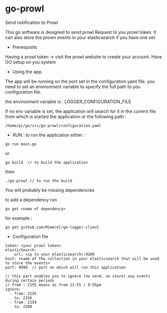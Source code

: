 # go-prowl
Send notification to Prowl

This go software is designed to send prowl Request to you prowl token.
It can also store the prown events in your elasticsearch if you have one set.

* Prerequisits

Having a prowl token -> visit the prowl website to create your account.
Have GO setup on you system


* Using the app.

The app will be running on the port set in the configuration.yaml file.
you need to set an environment variable to specify the full path to you configuration file.

the environment variable is : LOGGER_CONFIGURATION_FILE

If no env variable is set, the application will search for it in the current file from 
which is started the application or the following path : 
```
/home/pi/go/src/go-prowl/configuration.yaml
```

* RUN : to run the application either : 
```
go run main.go
```
or
```
go build  // to build the application
```
then 
```
./go-prowl // to run the build
```

You will probably be missing dependencies

to add a dependency run 

```
go get <name of dependency>
```

for example : 
```
go get github.com/Mimerel/go-logger-client
```

* Configuration file

```
token: <your prowl token>
elasticSearch:
    url: <ip to your elasticsearch>:9200
host: <name of the collection in your elasticsearch that will be used to store the events>
port: 9999  // port on which will run this application

// this part enables you to ignore (no send, no store) any events during certain periods
// from : 2155 means as from 21:55 / 9:55pm 
ignore:
  - from: 2155
    to: 2156
  - from: 2159
    to: 2200
```